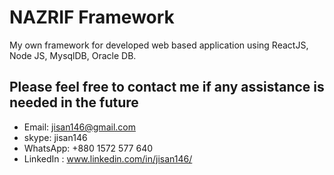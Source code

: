 # NAZRIF Framework
 My own framework for developed web based application using ReactJS, Node JS, MysqlDB, Oracle DB.
 
 ## Please feel free to contact me if any assistance is needed in the future

- Email: jisan146@gmail.com
- skype: jisan146
- WhatsApp: +880 1572 577 640
- LinkedIn : www.linkedin.com/in/jisan146/
